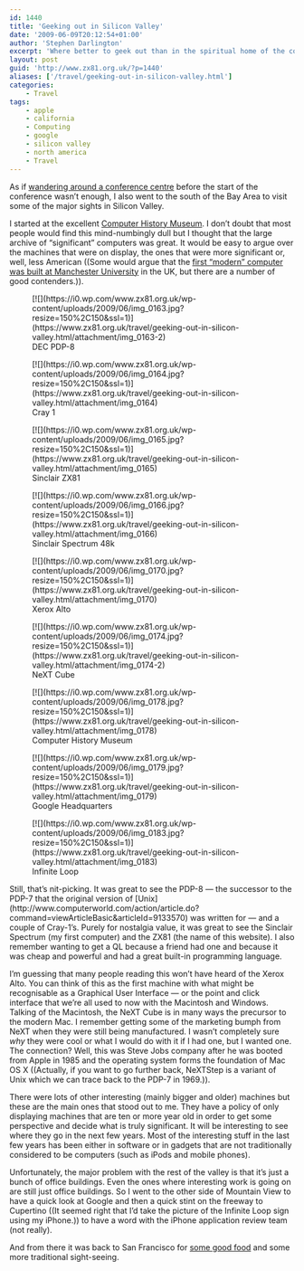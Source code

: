```yaml
---
id: 1440
title: 'Geeking out in Silicon Valley'
date: '2009-06-09T20:12:54+01:00'
author: 'Stephen Darlington'
excerpt: 'Where better to geek out than in the spiritual home of the computer, Silicon Valley?'
layout: post
guid: 'http://www.zx81.org.uk/?p=1440'
aliases: ['/travel/geeking-out-in-silicon-valley.html']
categories:
    - Travel
tags:
    - apple
    - california
    - Computing
    - google
    - silicon valley
    - north america
    - Travel
---
```


As if [wandering around a conference centre](http://www.zx81.org.uk/blog/wwdc-2009.html) before the start of the conference wasn’t enough, I also went to the south of the Bay Area to visit some of the major sights in Silicon Valley.

I started at the excellent [Computer History Museum](http://www.computerhistory.org/). I don’t doubt that most people would find this mind-numbingly dull but I thought that the large archive of “significant” computers was great. It would be easy to argue over the machines that were on display, the ones that were more significant or, well, less American ((Some would argue that the [first “modern” computer was built at Manchester University](http://www.computer50.org/) in the UK, but there are a number of good contenders.)).

<div class="gallery galleryid-1440 gallery-columns-3 gallery-size-thumbnail" id="gallery-12"><figure class="gallery-item"><div class="gallery-icon portrait"> [![](https://i0.wp.com/www.zx81.org.uk/wp-content/uploads/2009/06/img_0163.jpg?resize=150%2C150&ssl=1)](https://www.zx81.org.uk/travel/geeking-out-in-silicon-valley.html/attachment/img_0163-2) </div> <figcaption class="wp-caption-text gallery-caption" id="gallery-12-1456"> DEC PDP-8 </figcaption></figure><figure class="gallery-item"><div class="gallery-icon landscape"> [![](https://i0.wp.com/www.zx81.org.uk/wp-content/uploads/2009/06/img_0164.jpg?resize=150%2C150&ssl=1)](https://www.zx81.org.uk/travel/geeking-out-in-silicon-valley.html/attachment/img_0164) </div> <figcaption class="wp-caption-text gallery-caption" id="gallery-12-1457"> Cray 1 </figcaption></figure><figure class="gallery-item"><div class="gallery-icon portrait"> [![](https://i0.wp.com/www.zx81.org.uk/wp-content/uploads/2009/06/img_0165.jpg?resize=150%2C150&ssl=1)](https://www.zx81.org.uk/travel/geeking-out-in-silicon-valley.html/attachment/img_0165) </div> <figcaption class="wp-caption-text gallery-caption" id="gallery-12-1458"> Sinclair ZX81 </figcaption></figure><figure class="gallery-item"><div class="gallery-icon landscape"> [![](https://i0.wp.com/www.zx81.org.uk/wp-content/uploads/2009/06/img_0166.jpg?resize=150%2C150&ssl=1)](https://www.zx81.org.uk/travel/geeking-out-in-silicon-valley.html/attachment/img_0166) </div> <figcaption class="wp-caption-text gallery-caption" id="gallery-12-1459"> Sinclair Spectrum 48k </figcaption></figure><figure class="gallery-item"><div class="gallery-icon portrait"> [![](https://i0.wp.com/www.zx81.org.uk/wp-content/uploads/2009/06/img_0170.jpg?resize=150%2C150&ssl=1)](https://www.zx81.org.uk/travel/geeking-out-in-silicon-valley.html/attachment/img_0170) </div> <figcaption class="wp-caption-text gallery-caption" id="gallery-12-1460"> Xerox Alto </figcaption></figure><figure class="gallery-item"><div class="gallery-icon landscape"> [![](https://i0.wp.com/www.zx81.org.uk/wp-content/uploads/2009/06/img_0174.jpg?resize=150%2C150&ssl=1)](https://www.zx81.org.uk/travel/geeking-out-in-silicon-valley.html/attachment/img_0174-2) </div> <figcaption class="wp-caption-text gallery-caption" id="gallery-12-1461"> NeXT Cube </figcaption></figure><figure class="gallery-item"><div class="gallery-icon landscape"> [![](https://i0.wp.com/www.zx81.org.uk/wp-content/uploads/2009/06/img_0178.jpg?resize=150%2C150&ssl=1)](https://www.zx81.org.uk/travel/geeking-out-in-silicon-valley.html/attachment/img_0178) </div> <figcaption class="wp-caption-text gallery-caption" id="gallery-12-1462"> Computer History Museum </figcaption></figure><figure class="gallery-item"><div class="gallery-icon landscape"> [![](https://i0.wp.com/www.zx81.org.uk/wp-content/uploads/2009/06/img_0179.jpg?resize=150%2C150&ssl=1)](https://www.zx81.org.uk/travel/geeking-out-in-silicon-valley.html/attachment/img_0179) </div> <figcaption class="wp-caption-text gallery-caption" id="gallery-12-1463"> Google Headquarters </figcaption></figure><figure class="gallery-item"><div class="gallery-icon landscape"> [![](https://i0.wp.com/www.zx81.org.uk/wp-content/uploads/2009/06/img_0183.jpg?resize=150%2C150&ssl=1)](https://www.zx81.org.uk/travel/geeking-out-in-silicon-valley.html/attachment/img_0183) </div> <figcaption class="wp-caption-text gallery-caption" id="gallery-12-1464"> Infinite Loop </figcaption></figure> </div>Still, that’s nit-picking. It was great to see the PDP-8 — the successor to the PDP-7 that the original version of [Unix](http://www.computerworld.com/action/article.do?command=viewArticleBasic&articleId=9133570) was written for — and a couple of Cray-1’s. Purely for nostalgia value, it was great to see the Sinclair Spectrum (my first computer) and the ZX81 (the name of this website). I also remember wanting to get a QL because a friend had one and because it was cheap and powerful and had a great built-in programming language.

I’m guessing that many people reading this won’t have heard of the Xerox Alto. You can think of this as the first machine with what might be recognisable as a Graphical User Interface — or the point and click interface that we’re all used to now with the Macintosh and Windows. Talking of the Macintosh, the NeXT Cube is in many ways the precursor to the modern Mac. I remember getting some of the marketing bumph from NeXT when they were still being manufactured. I wasn’t completely sure *why* they were cool or what I would do with it if I had one, but I wanted one. The connection? Well, this was Steve Jobs company after he was booted from Apple in 1985 and the operating system forms the foundation of Mac OS X ((Actually, if you want to go further back, NeXTStep is a variant of Unix which we can trace back to the PDP-7 in 1969.)).

There were lots of other interesting (mainly bigger and older) machines but these are the main ones that stood out to me. They have a policy of only displaying machines that are ten or more year old in order to get some perspective and decide what is truly significant. It will be interesting to see where they go in the next few years. Most of the interesting stuff in the last few years has been either in software or in gadgets that are not traditionally considered to be computers (such as iPods and mobile phones).

Unfortunately, the major problem with the rest of the valley is that it’s just a bunch of office buildings. Even the ones where interesting work is going on are still just office buildings. So I went to the other side of Mountain View to have a quick look at Google and then a quick stint on the freeway to Cupertino ((It seemed right that I’d take the picture of the Infinite Loop sign using my iPhone.)) to have a word with the iPhone application review team (not really).

And from there it was back to San Francisco for [some good food](http://1300fillmore.com/) and some more traditional sight-seeing.